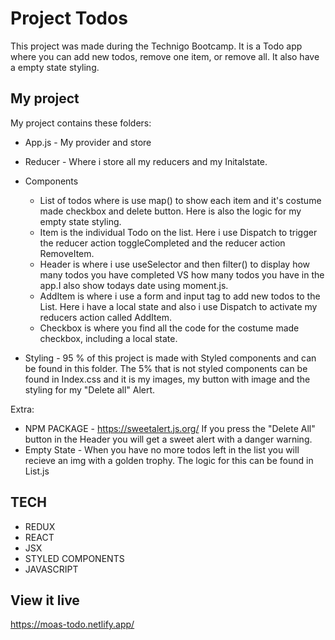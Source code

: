# Project Todos
This project was made during the Technigo Bootcamp. 
It is a Todo app where you can add new todos, remove one item, or remove all. 
It also have a empty state styling. 

## My project

My project contains these folders: 

- App.js - My provider and store
- Reducer - Where i store all my reducers and my Initalstate. 
- Components 
   * List of todos where is use map() to show each item and it's costume made checkbox and delete button. Here is also the logic for my empty state styling.  
   * Item is the individual Todo on the list. Here i use Dispatch to trigger the reducer action toggleCompleted and the reducer action RemoveItem.
   * Header is where i use useSelector and then filter() to display how many todos you have completed VS how many todos you have in the app.I also show todays date using moment.js.  
   * AddItem is where i use a form and input tag to add new todos to the List. Here i have a local state and also i use Dispatch to activate my reducers action called AddItem. 
   * Checkbox is where you find all the code for the costume made checkbox, including a local state.

- Styling - 95 % of this project is made with Styled components and can be found in this    folder. The 5% that is not styled components can be found in Index.css and it is my images, my button with image and the styling for my "Delete all" Alert. 

Extra: 
- NPM PACKAGE - https://sweetalert.js.org/ 
If you press the "Delete All" button in the Header you will get a sweet alert with a danger warning. 
- Empty State - When you have no more todos left in the list you will recieve an img with a golden trophy. The logic for this can be found in List.js 

## TECH
- REDUX
- REACT
- JSX
- STYLED COMPONENTS
- JAVASCRIPT


## View it live
https://moas-todo.netlify.app/










